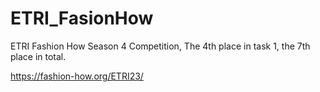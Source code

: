 # ETRI_FasionHow
ETRI Fashion How Season 4 Competition, The 4th place in task 1, the 7th place in total.

https://fashion-how.org/ETRI23/
